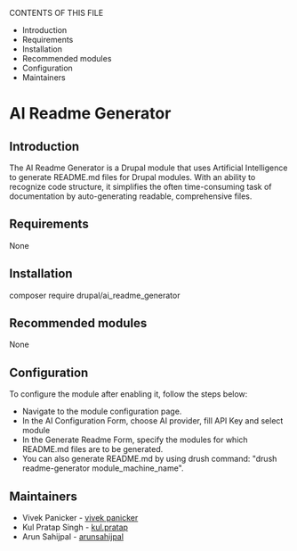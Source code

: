 CONTENTS OF THIS FILE

- Introduction
- Requirements
- Installation
- Recommended modules
- Configuration
- Maintainers

# AI Readme Generator

## Introduction

The AI Readme Generator is a Drupal module that uses Artificial Intelligence to generate README.md files for Drupal modules. With an ability to recognize code structure, it simplifies the often time-consuming task of documentation by auto-generating readable, comprehensive files.

## Requirements

None

## Installation

composer require drupal/ai_readme_generator

## Recommended modules

None

## Configuration

To configure the module after enabling it, follow the steps below:

- Navigate to the module configuration page.
- In the AI Configuration Form, choose AI provider, fill API Key and select module
- In the Generate Readme Form, specify the modules for which README.md files are to be generated.
- You can also generate README.md by using drush command: "drush readme-generator module_machine_name".  

## Maintainers

- Vivek Panicker - [vivek panicker](https://drupal.org/u/vivek-panicker)
- Kul Pratap Singh - [kul.pratap](https://drupal.org/u/kulpratap)
- Arun Sahijpal - [arunsahijpal](https://drupal.org/u/arunsahijpal)
